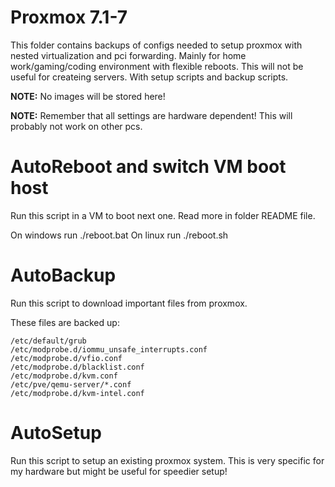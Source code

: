 # Proxmox 7.1-7

This folder contains backups of configs needed to setup proxmox with nested virtualization and pci forwarding.
Mainly for home work/gaming/coding environment with flexible reboots. This will not be useful for createing servers.
With setup scripts and backup scripts.

**NOTE:** No images will be stored here!

**NOTE:** Remember that all settings are hardware dependent! This will probably not work on other pcs.

# AutoReboot and switch VM boot host
Run this script in a VM to boot next one. Read more in folder README file.

On windows run ./reboot.bat <vmIDtoBoot>
On linux run ./reboot.sh <vmIDtoBoot>


# AutoBackup
Run this script to download important files from proxmox. 

These files are backed up:
```
/etc/default/grub
/etc/modprobe.d/iommu_unsafe_interrupts.conf
/etc/modprobe.d/vfio.conf
/etc/modprobe.d/blacklist.conf 
/etc/modprobe.d/kvm.conf
/etc/pve/qemu-server/*.conf
/etc/modprobe.d/kvm-intel.conf
```


# AutoSetup
Run this script to setup an existing proxmox system. 
This is very specific for my hardware but might be useful for speedier setup!

